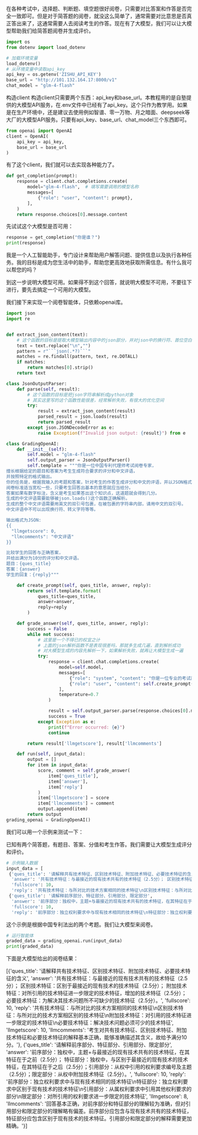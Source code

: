 在各种考试中，选择题、判断题、填空题很好阅卷，只需要对比答案和作答是否完全一致即可。但是对于简答题的阅卷，就没这么简单了，通常需要对比意思是否真正答出来了，这通常需要人去阅读考生的作答。现在有了大模型，我们可以让大模型帮助我们给简答题阅卷并生成评价。


```python
import os
from dotenv import load_dotenv

# 加载环境变量
load_dotenv()
# 从环境变量中读取api_key
api_key = os.getenv('ZISHU_API_KEY')
base_url = "http://101.132.164.17:8000/v1"
chat_model = "glm-4-flash"
```

构造client
构造client只需要两个东西：api_key和base_url。本教程用的是自塾提供的大模型API服务，在.env文件中已经有了api_key。这个只作为教学用。如果是在生产环境中，还是建议去使用例如智谱、零一万物、月之暗面、deepseek等大厂的大模型API服务。只要有api_key、base_url、chat_model三个东西即可。

```python
from openai import OpenAI
client = OpenAI(
    api_key = api_key,
    base_url = base_url
)
```

有了这个client，我们就可以去实现各种能力了。


```python
def get_completion(prompt):
    response = client.chat.completions.create(
        model="glm-4-flash",  # 填写需要调用的模型名称
        messages=[
            {"role": "user", "content": prompt},
        ],
    )
    return response.choices[0].message.content
```

先试试这个大模型是否可用：
```python
response = get_completion("你是谁？")
print(response)
```
我是一个人工智能助手，专门设计来帮助用户解答问题、提供信息以及执行各种任务。我的目标是成为您生活中的助手，帮助您更高效地获取所需信息。有什么我可以帮您的吗？

到这一步说明大模型可用。如果得不到这个回答，就说明大模型不可用，不要往下进行，要先去搞定一个可用的大模型。



我们接下来实现一个阅卷智能体，只依赖openai库。

```python
import json
import re


def extract_json_content(text):
    # 这个函数的目标是提取大模型输出内容中的json部分，并对json中的换行符、首位空白符进行删除
    text = text.replace("\n","")
    pattern = r"```json(.*?)```"
    matches = re.findall(pattern, text, re.DOTALL)
    if matches:
        return matches[0].strip()
    return text

class JsonOutputParser:
    def parse(self, result):
        # 这个函数的目标是把json字符串解析成python对象
        # 其实这里写的这个函数性能很差，经常解析失败，有很大的优化空间
        try:
            result = extract_json_content(result)
            parsed_result = json.loads(result)
            return parsed_result
        except json.JSONDecodeError as e:
            raise Exception(f"Invalid json output: {result}") from e

class GradingOpenAI:
    def __init__(self):
        self.model = "glm-4-flash"
        self.output_parser = JsonOutputParser()
        self.template = """你是一位中国专利代理师考试阅卷专家，
擅长根据给定的题目和答案为考生生成符合要求的评分和中文评语，
并按照特定的格式输出。
你的任务是，根据我输入的考题和答案，针对考生的作答生成评分和中文的评语，并以JSON格式返回。
阅卷标准适当宽松一些，只要考生回答出基本的意思就应当给分。
答案如果有数字标注，含义是考生如果答出这个知识点，这道题就会得到几分。
生成的中文评语需要能够被json.loads()这个函数正确解析。
生成的整个中文评语需要用英文的双引号包裹，在被包裹的字符串内部，请用中文的双引号。
中文评语中不可以出现换行符、转义字符等等。

输出格式为JSON:
{{
  "llmgetscore": 0,
  "llmcomments": "中文评语"
}}

比较学生的回答与正确答案，
并给出满分为10分的评分和中文评语。 
题目：{ques_title} 
答案：{answer} 
学生的回复：{reply}"""

    def create_prompt(self, ques_title, answer, reply):
        return self.template.format(
            ques_title=ques_title,
            answer=answer,
            reply=reply
        )

    def grade_answer(self, ques_title, answer, reply):
        success = False
        while not success:
            # 这里是一个不得已的权宜之计
            # 上面的json解析函数不是表现很差吗，那就多生成几遍，直到解析成功
            # 对大模型生成的内容先解析一下，如果解析失败，就再让大模型生成一遍
            try:
                response = client.chat.completions.create(
                    model=self.model,
                    messages=[
                        {"role": "system", "content": "你是一位专业的考试阅卷专家。"},
                        {"role": "user", "content": self.create_prompt(ques_title, answer, reply)}
                    ],
                    temperature=0.7
                )

                result = self.output_parser.parse(response.choices[0].message.content)
                success = True
            except Exception as e:
                print(f"Error occurred: {e}")
                continue

        return result['llmgetscore'], result['llmcomments']

    def run(self, input_data):
        output = []
        for item in input_data:
            score, comment = self.grade_answer(
                item['ques_title'], 
                item['answer'], 
                item['reply']
            )
            item['llmgetscore'] = score
            item['llmcomments'] = comment
            output.append(item)
        return output
grading_openai = GradingOpenAI()
```

我们可以用一个示例来测试一下：

已知有两个简答题，有题目、答案、分值和考生作答。我们需要让大模型生成评分和评价。

```python
# 示例输入数据
input_data = [
 {'ques_title': '请解释共有技术特征、区别技术特征、附加技术特征、必要技术特征的含义',
  'answer': '共有技术特征：与最接近的现有技术共有的技术特征（2.5分）； 区别技术特征：区别于最接近的现有技术的技术特征（2.5分）； 附加技术特征：对所引用的技术特征进一步限定的技术特征，增加的技术特征（2.5分）； 必要技术特征：为解决其技术问题所不可缺少的技术特征（2.5分）。',
  'fullscore': 10,
  'reply': '共有技术特征：与所对比的技术方案相同的技术特征\n区别技术特征：与所对比的技术方案相区别的技术特征\n附加技术特征：对引用的技术特征进一步限定的技术特征\n必要技术特征：解决技术问题必须可少的技术特征'},
 {'ques_title': '请解释前序部分、特征部分、引用部分、限定部分',
  'answer': '前序部分：独权中，主题+与最接近的现有技术共有的技术特征，在其特征在于之前（2.5分）； 特征部分：独权中，与区别于最接近的现有技术的技术特征，在其特征在于之后（2.5分）；引用部分：从权中引用的权利要求编号及主题 （2.5分）；限定部分：从权中附加技术特征（2.5分）。',
  'fullscore': 10,
  'reply': '前序部分：独立权利要求中与现有技术相同的技术特征\n特征部分：独立权利要求中区别于现有技术的技术特征\n引用部分：从属权利要求中引用其他权利要求的部分\n限定部分：对所引用的权利要求进一步限定的技术特征'}]
  ```

  这个示例是根据中国专利法出的两个考题。我们让大模型来阅卷。

  ```python
  # 运行智能体
graded_data = grading_openai.run(input_data)
print(graded_data)
```

下面是大模型给出的阅卷结果：

[{'ques_title': '请解释共有技术特征、区别技术特征、附加技术特征、必要技术特征的含义',
  'answer': '共有技术特征：与最接近的现有技术共有的技术特征（2.5分）； 区别技术特征：区别于最接近的现有技术的技术特征（2.5分）； 附加技术特征：对所引用的技术特征进一步限定的技术特征，增加的技术特征（2.5分）； 必要技术特征：为解决其技术问题所不可缺少的技术特征（2.5分）。',
  'fullscore': 10,
  'reply': '共有技术特征：与所对比的技术方案相同的技术特征\n区别技术特征：与所对比的技术方案相区别的技术特征\n附加技术特征：对引用的技术特征进一步限定的技术特征\n必要技术特征：解决技术问题必须可少的技术特征',
  'llmgetscore': 10,
  'llmcomments': '考生对共有技术特征、区别技术特征、附加技术特征和必要技术特征的解释基本正确，能够准确描述其含义，故给予满分10分。'},
 {'ques_title': '请解释前序部分、特征部分、引用部分、限定部分',
  'answer': '前序部分：独权中，主题+与最接近的现有技术共有的技术特征，在其特征在于之前（2.5分）； 特征部分：独权中，与区别于最接近的现有技术的技术特征，在其特征在于之后（2.5分）；引用部分：从权中引用的权利要求编号及主题 （2.5分）；限定部分：从权中附加技术特征（2.5分）。',
  'fullscore': 10,
  'reply': '前序部分：独立权利要求中与现有技术相同的技术特征\n特征部分：独立权利要求中区别于现有技术的技术特征\n引用部分：从属权利要求中引用其他权利要求的部分\n限定部分：对所引用的权利要求进一步限定的技术特征',
  'llmgetscore': 8,
  'llmcomments': '回答基本正确，对前序部分和特征部分的理解较为准确，但对引用部分和限定部分的理解略有偏差。前序部分应包含与现有技术共有的技术特征，特征部分应包含区别于现有技术的技术特征。引用部分和限定部分的解释需要更加精确。'}]